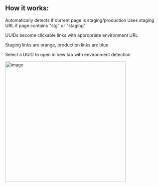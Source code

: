 ## How it works:

Automatically detects if current page is staging/production
Uses staging URL if page contains "stg" or "staging"

UUIDs become clickable links with appropriate environment URL

Staging links are orange, production links are blue

Select a UUID to open in new tab with environment detection

<img width="386" alt="image" src="https://github.com/user-attachments/assets/a6e59e45-044b-4250-ae96-7130248f9f53" />
